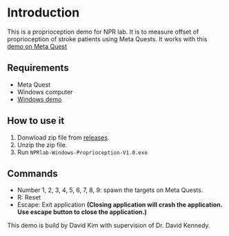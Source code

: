 # Introduction
This is a proprioception demo for NPR lab. It is to measure offset of proprioception of stroke patients using Meta Quests. It works with this [demo on Meta Quest]([https://github.com/HATlab-UVIC/NPRlab-Windows-Proprioception-V1.0](https://github.com/HATlab-UVIC/NPRlab-MQ3-Proprioception-V1.0))

## Requirements
* Meta Quest
* Windows computer
* [Windows demo]([https://github.com/HATlab-UVIC/NPRlab-Windows-Proprioception-V1.](https://github.com/HATlab-UVIC/NPRlab-MQ3-Proprioception-V1.0)0)

## How to use it
1. Donwload zip file from [releases](https://github.com/HATlab-UVIC/NPRlab-Windows-Proprioception-V1.0/releases).
2. Unzip the zip file.
3. Run `NPRlab-Windows-Proprioception-V1.0.exe`

## Commands
* Number 1, 2, 3, 4, 5, 6, 7, 8, 9: spawn the targets on Meta Quests.
* R: Reset
* Escape: Exit application **(Closing application will crash the application. Use escape button to close the application.)**

This demo is build by David Kim with supervision of Dr. David Kennedy.
